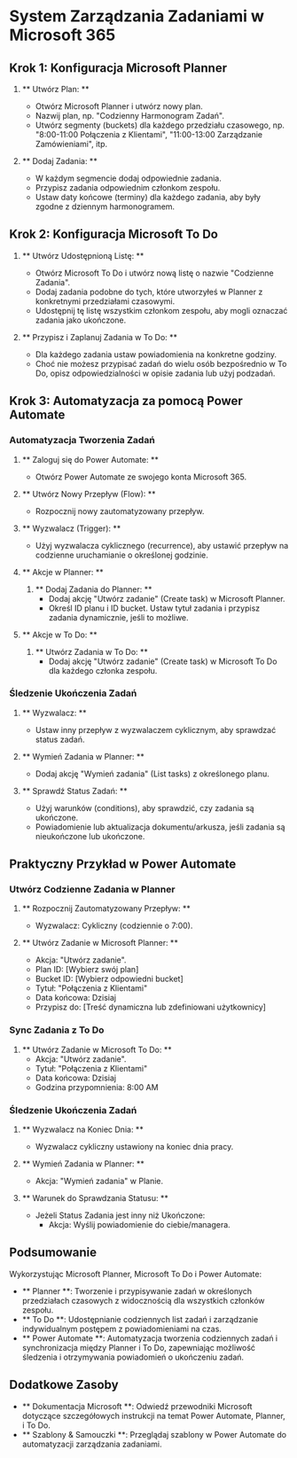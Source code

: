 # System Zarządzania Zadaniami w Microsoft 365

## Krok 1: Konfiguracja Microsoft Planner

1. **
Utwórz Plan:
**
   - Otwórz Microsoft Planner i utwórz nowy plan.
   - Nazwij plan, np. "Codzienny Harmonogram Zadań".
   - Utwórz segmenty (buckets) dla każdego przedziału czasowego, np. "8:00-11:00 Połączenia z Klientami", "11:00-13:00 Zarządzanie Zamówieniami", itp.

2. **
Dodaj Zadania:
**
   - W każdym segmencie dodaj odpowiednie zadania.
   - Przypisz zadania odpowiednim członkom zespołu.
   - Ustaw daty końcowe (terminy) dla każdego zadania, aby były zgodne z dziennym harmonogramem.

## Krok 2: Konfiguracja Microsoft To Do

1. **
Utwórz Udostępnioną Listę:
**
   - Otwórz Microsoft To Do i utwórz nową listę o nazwie "Codzienne Zadania".
   - Dodaj zadania podobne do tych, które utworzyłeś w Planner z konkretnymi przedziałami czasowymi.
   - Udostępnij tę listę wszystkim członkom zespołu, aby mogli oznaczać zadania jako ukończone.

2. **
Przypisz i Zaplanuj Zadania w To Do:
**
   - Dla każdego zadania ustaw powiadomienia na konkretne godziny.
   - Choć nie możesz przypisać zadań do wielu osób bezpośrednio w To Do, opisz odpowiedzialności w opisie zadania lub użyj podzadań.

## Krok 3: Automatyzacja za pomocą Power Automate

### Automatyzacja Tworzenia Zadań

1. **
Zaloguj się do Power Automate:
**
   - Otwórz Power Automate ze swojego konta Microsoft 365.

2. **
Utwórz Nowy Przepływ (Flow):
**
   - Rozpocznij nowy zautomatyzowany przepływ.

3. **
Wyzwalacz (Trigger):
**
   - Użyj wyzwalacza cyklicznego (recurrence), aby ustawić przepływ na codzienne uruchamianie o określonej godzinie.

4. **
Akcje w Planner:
**
   1. **
Dodaj Zadania do Planner:
**
      - Dodaj akcję "Utwórz zadanie" (Create task) w Microsoft Planner.
      - Określ ID planu i ID bucket. Ustaw tytuł zadania i przypisz zadania dynamicznie, jeśli to możliwe.

5. **
Akcje w To Do:
**
   1. **
Utwórz Zadania w To Do:
**
      - Dodaj akcję "Utwórz zadanie" (Create task) w Microsoft To Do dla każdego członka zespołu.

### Śledzenie Ukończenia Zadań

1. **
Wyzwalacz:
**
   - Ustaw inny przepływ z wyzwalaczem cyklicznym, aby sprawdzać status zadań.

2. **
Wymień Zadania w Planner:
**
   - Dodaj akcję "Wymień zadania" (List tasks) z określonego planu.

3. **
Sprawdź Status Zadań:
**
   - Użyj warunków (conditions), aby sprawdzić, czy zadania są ukończone.
   - Powiadomienie lub aktualizacja dokumentu/arkusza, jeśli zadania są nieukończone lub ukończone.

## Praktyczny Przykład w Power Automate

### Utwórz Codzienne Zadania w Planner

1. **
Rozpocznij Zautomatyzowany Przepływ:
**
   - Wyzwalacz: Cykliczny (codziennie o 7:00).

2. **
Utwórz Zadanie w Microsoft Planner:
**
   - Akcja: "Utwórz zadanie".
   - Plan ID: [Wybierz swój plan]
   - Bucket ID: [Wybierz odpowiedni bucket]
   - Tytuł: "Połączenia z Klientami"
   - Data końcowa: Dzisiaj
   - Przypisz do: [Treść dynamiczna lub zdefiniowani użytkownicy]

### Sync Zadania z To Do

1. **
Utwórz Zadanie w Microsoft To Do:
**
   - Akcja: "Utwórz zadanie".
   - Tytuł: "Połączenia z Klientami"
   - Data końcowa: Dzisiaj
   - Godzina przypomnienia: 8:00 AM

### Śledzenie Ukończenia Zadań

1. **
Wyzwalacz na Koniec Dnia:
**
   - Wyzwalacz cykliczny ustawiony na koniec dnia pracy.

2. **
Wymień Zadania w Planner:
**
   - Akcja: "Wymień zadania" w Planie.

3. **
Warunek do Sprawdzania Statusu:
**
   - Jeżeli Status Zadania jest inny niż Ukończone:
     - Akcja: Wyślij powiadomienie do ciebie/managera.

## Podsumowanie

Wykorzystując Microsoft Planner, Microsoft To Do i Power Automate:
- **
Planner
**: Tworzenie i przypisywanie zadań w określonych przedziałach czasowych z widocznością dla wszystkich członków zespołu.
- **
To Do
**: Udostępnianie codziennych list zadań i zarządzanie indywidualnym postępem z powiadomieniami na czas.
- **
Power Automate
**: Automatyzacja tworzenia codziennych zadań i synchronizacja między Planner i To Do, zapewniając możliwość śledzenia i otrzymywania powiadomień o ukończeniu zadań.

## Dodatkowe Zasoby

- **
Dokumentacja Microsoft
**: Odwiedź przewodniki Microsoft dotyczące szczegółowych instrukcji na temat Power Automate, Planner, i To Do.
- **
Szablony & Samouczki
**: Przeglądaj szablony w Power Automate do automatyzacji zarządzania zadaniami.